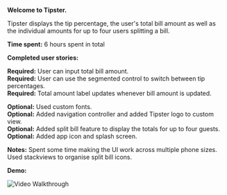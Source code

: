<b>Welcome to Tipster.</b>

Tipster displays the tip percentage, the user's total bill amount as well as the individual amounts for up to four users splitting a bill.

<b>Time spent:</b> 6 hours spent in total

<b>Completed user stories:</b>

<b>Required:</b> User can input total bill amount.<BR>
<b>Required:</b> User can use the segmented control to switch between tip percentages.<BR>
<b>Required:</b> Total amount label updates whenever bill amount is updated.<BR>

<b>Optional:</b> Used custom fonts.<BR>
<b>Optional:</b> Added navigation controller and added Tipster logo to custom view.<BR>
<b>Optional:</b> Added split bill feature to display the totals for up to four guests.<BR>
<b>Optional:</b> Added app icon and splash screen.<BR>

<b>Notes:</b>
Spent some time making the UI work across multiple phone sizes.
Used stackviews to organise split bill icons.

<b>Demo:</b>

![Video Walkthrough](http://i.imgur.com/YQBjqNe.gif)
